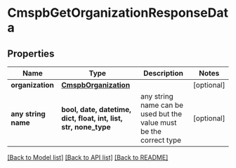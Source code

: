 # CmspbGetOrganizationResponseData


## Properties
Name | Type | Description | Notes
------------ | ------------- | ------------- | -------------
**organization** | [**CmspbOrganization**](CmspbOrganization.md) |  | [optional] 
**any string name** | **bool, date, datetime, dict, float, int, list, str, none_type** | any string name can be used but the value must be the correct type | [optional]

[[Back to Model list]](../README.md#documentation-for-models) [[Back to API list]](../README.md#documentation-for-api-endpoints) [[Back to README]](../README.md)


